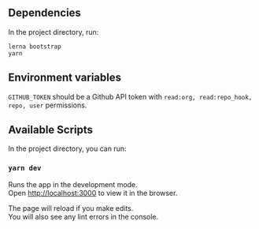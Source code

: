 ## Dependencies

In the project directory, run:

```
lerna bootstrap
yarn
```

## Environment variables

`GITHUB_TOKEN` should be a Github API token with `read:org, read:repo_hook, repo, user` permissions.

## Available Scripts

In the project directory, you can run:

### `yarn dev`

Runs the app in the development mode.<br>
Open [http://localhost:3000](http://localhost:3000) to view it in the browser.

The page will reload if you make edits.<br>
You will also see any lint errors in the console.
